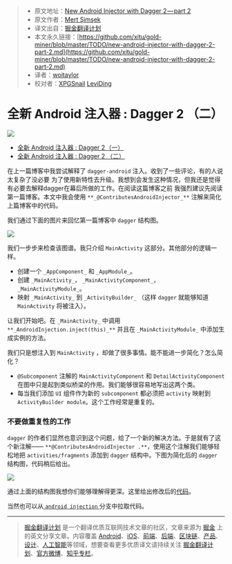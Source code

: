 > * 原文地址：[New Android Injector with Dagger 2 — part 2](https://medium.com/@iammert/new-android-injector-with-dagger-2-part-2-4af05fd783d0)
> * 原文作者：[Mert Şimşek](https://medium.com/@iammert?source=post_header_lockup)
> * 译文出自：[掘金翻译计划](https://github.com/xitu/gold-miner)
> * 本文永久链接：[https://github.com/xitu/gold-miner/blob/master/TODO/new-android-injector-with-dagger-2-part-2.md](https://github.com/xitu/gold-miner/blob/master/TODO/new-android-injector-with-dagger-2-part-2.md)
> * 译者：[woitaylor](https://github.com/woitaylor)
> * 校对者：[XPGSnail](https://github.com/XPGSnail) [LeviDing](https://github.com/leviding)

# 全新 Android 注入器 : Dagger 2 （二）

![](https://cdn-images-1.medium.com/max/2000/1*mUOY8duji6LKT9dKFpDvoA.jpeg)

- [全新 Android 注入器 : Dagger 2 （一）](https://github.com/xitu/gold-miner/blob/master/TODO/new-android-injector-with-dagger-2-part-1.md)
- [全新 Android 注入器 : Dagger 2 （二）](https://github.com/xitu/gold-miner/blob/master/TODO/new-android-injector-with-dagger-2-part-2.md)

在上一篇博客中我尝试解释了 `dagger-android` 注入。收到了一些评论，有的人说太复杂了没必要
为了使用新特性去升级。我想到会发生这种情况，但我还是觉得有必要去解释dagger在幕后所做的工作。在阅读这篇博客之前
我强烈建议先阅读第一篇博客。本文中我会使用 `**_@ContributesAndroidInjector_**` 注解来简化上篇博客中的代码。



我们通过下面的图片来回忆第一篇博客中 `dagger` 结构图。 

![](https://cdn-images-1.medium.com/max/1000/1*RbT9g29U6QErwWktV6089Q.png)

我们一步步来检查该图谱。我只介绍 `MainActivity` 这部分。其他部分的逻辑一样。
* 创建一个 `_AppComponent_` 和 `_AppModule_`。
* 创建 `_MainActivity_`， `_MainActivityComponent_`， `_MainActivityModule_`。
* 映射 `_MainActivity_` 到 `_ActivityBuilder_` （这样 `dagger` 就能够知道 `MainActivity` 将被注入）。

让我们开始吧。在 `_MainActivity_` 中调用 `**_AndroidInjection.inject(this)_**` 并且在 `_MainActivityModule_` 中添加生成实例的方法。

我们只是想注入到 `MainActivity` ，却做了很多事情。能不能进一步简化？怎么简化？

* `@Subcomponent` 注解的 `MainActivityComponent` 和 `DetailActivityComponent` 在图中只是起到类似桥梁的作用。我们能够很容易地写出这两个类。
* 每当我们添加 `UI` 组件作为新的 `subcomponent` 都必须把 `activity` 映射到 `ActivityBuilder module`。这个工作经常是重复的。

### 不要做重复性的工作

`dagger` 的作者们显然也意识到这个问题，给了一个新的解决方法。于是就有了这个新注解—— `**@ContributesAndroidInjector .**`，使用这个注解我们能够轻松地把 `activities/fragments` 添加到 `dagger` 结构中。下图为简化后的 `dagger` 结构图，代码稍后给出。

![](https://cdn-images-1.medium.com/max/1000/1*KqjANMe67JfzRNp0-QQIEw.png)

通过上面的结构图我想你们能够理解得更深。这里给出修改后的[代码](https://github.com/iammert/dagger-android-injection/commit/5cf00f738751939b0d222e5da55e7f4384fa5798)。

当然也可以从[ `android injection` ](https://github.com/iammert/dagger-android-injection/tree/dagger-simplified-with-contributes)分支中拉取代码。




---

> [掘金翻译计划](https://github.com/xitu/gold-miner) 是一个翻译优质互联网技术文章的社区，文章来源为 [掘金](https://juejin.im) 上的英文分享文章。内容覆盖 [Android](https://github.com/xitu/gold-miner#android)、[iOS](https://github.com/xitu/gold-miner#ios)、[前端](https://github.com/xitu/gold-miner#前端)、[后端](https://github.com/xitu/gold-miner#后端)、[区块链](https://github.com/xitu/gold-miner#区块链)、[产品](https://github.com/xitu/gold-miner#产品)、[设计](https://github.com/xitu/gold-miner#设计)、[人工智能](https://github.com/xitu/gold-miner#人工智能)等领域，想要查看更多优质译文请持续关注 [掘金翻译计划](https://github.com/xitu/gold-miner)、[官方微博](http://weibo.com/juejinfanyi)、[知乎专栏](https://zhuanlan.zhihu.com/juejinfanyi)。
